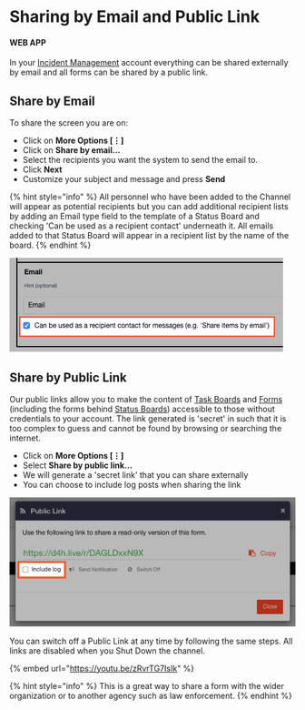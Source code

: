 # Sharing by Email and Public Link

#### WEB APP

In your [Incident Management](../getting-started.md) account everything can be shared externally by email and all forms can be shared by a public link. 

## Share by Email

To share the screen you are on:

* Click on **More Options \[⋮]**
* Click on **Share by email...**
* Select the recipients you want the system to send the email to. 
* Click **Next**
* Customize your subject and message and press **Send**

{% hint style="info" %}
All personnel who have been added to the Channel will appear as potential recipients but you can add additional recipient lists by adding an Email type field to the template of a Status Board and checking 'Can be used as a recipient contact' underneath it. All emails added to that Status Board will appear in a recipient list by the name of the board.
{% endhint %}

![](<../../.gitbook/assets/share by email.png>)

## Share by Public Link

Our public links allow you to make the content of [Task Boards](../task-boards/) and [Forms](../forms/) (including the forms behind [Status Boards](../status-boards/)) accessible to those without credentials to your account. The link generated is 'secret' in such that it is too complex to guess and cannot be found by browsing or searching the internet.

* Click on **More Options \[⋮]**
* Select **Share by public link...**
* We will generate a 'secret link' that you can share externally
* You can choose to include log posts when sharing the link

![](<../../.gitbook/assets/share by public link.png>)

You can switch off a Public Link at any time by following the same steps. All links are disabled when you Shut Down the channel.

{% embed url="https://youtu.be/zRvrTG7IsIk" %}

{% hint style="info" %}
This is a great way to share a form with the wider organization or to another agency such as law enforcement. 
{% endhint %}
